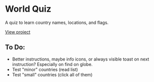 # World Quiz

A quiz to learn country names, locations, and flags.

<a href="https://updownupdown.github.io/world-quiz" target="_blank" rel="noreferrer">View project</a>

## To Do:

- Better instructions, maybe info icons, or always visible toast on next instruction? Especially on find on globe.
- Test "minor" countries (read list)
- Test "small" countries (click all of them)
